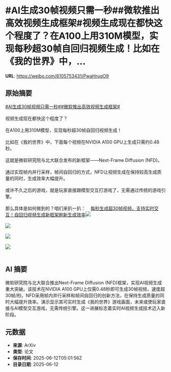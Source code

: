 # #AI生成30帧视频只需一秒##微软推出高效视频生成框架#视频生成现在都快这个程度了？在A100上用310M模型，实现每秒超30帧自回归视频生成！比如在《我的世界》中，...

**URL**: https://weibo.com/6105753431/PwaHrugO9

## 原始摘要

<a href="https://m.weibo.cn/search?containerid=231522type%3D1%26t%3D10%26q%3D%23AI%E7%94%9F%E6%88%9030%E5%B8%A7%E8%A7%86%E9%A2%91%E5%8F%AA%E9%9C%80%E4%B8%80%E7%A7%92%23&amp;extparam=%23AI%E7%94%9F%E6%88%9030%E5%B8%A7%E8%A7%86%E9%A2%91%E5%8F%AA%E9%9C%80%E4%B8%80%E7%A7%92%23" data-hide=""><span class="surl-text">#AI生成30帧视频只需一秒#</span></a><a href="https://m.weibo.cn/search?containerid=231522type%3D1%26t%3D10%26q%3D%23%E5%BE%AE%E8%BD%AF%E6%8E%A8%E5%87%BA%E9%AB%98%E6%95%88%E8%A7%86%E9%A2%91%E7%94%9F%E6%88%90%E6%A1%86%E6%9E%B6%23&amp;extparam=%23%E5%BE%AE%E8%BD%AF%E6%8E%A8%E5%87%BA%E9%AB%98%E6%95%88%E8%A7%86%E9%A2%91%E7%94%9F%E6%88%90%E6%A1%86%E6%9E%B6%23" data-hide=""><span class="surl-text">#微软推出高效视频生成框架#</span></a><br><br>视频生成现在都快这个程度了？<br><br>在A100上用310M模型，实现每秒超30帧自回归视频生成！<br><br>比如在《我的世界》中，下面每个视频在NVIDIA A100 GPU上生成只需约0.48秒。<br><br>这就是微软研究院与北大联合发布的新框架——Next-Frame Diffusion (NFD)。<br><br>通过实现帧内并行采样，帧间自回归的方式，NFD让视频生成在保持较高生成质量的同时，生成效率大幅提升。<br><br>或许不久之后的游戏，就是玩家直接跟模型交互打游戏了，无需通过传统的游戏引擎。<br><br>那么具体是如何做到的？咱们来扒一扒：<a href="https://weibo.cn/sinaurl?u=https%3A%2F%2Fmp.weixin.qq.com%2Fs%2F1dEhcwTw6WcLcvmNoXJhEA" data-hide=""><span class="url-icon"><img style="width: 1rem;height: 1rem" src="https://h5.sinaimg.cn/upload/2015/09/25/3/timeline_card_small_web_default.png" referrerpolicy="no-referrer"></span><span class="surl-text">每秒生成超30帧视频，支持实时交互！自回归视频生成新框架刷新生成效率</span></a><img style="" src="https://tvax2.sinaimg.cn/large/006Fd7o3gy1i2cdlakd8ig30hs0ad4qq.gif" referrerpolicy="no-referrer"><br><br><img style="" src="https://tvax2.sinaimg.cn/large/006Fd7o3gy1i2cdlap5njg30hs0adnpe.gif" referrerpolicy="no-referrer"><br><br><img style="" src="https://tvax1.sinaimg.cn/large/006Fd7o3gy1i2cdlah2czg30hs0adqv5.gif" referrerpolicy="no-referrer"><br><br><img style="" src="https://tvax4.sinaimg.cn/large/006Fd7o3gy1i2cdmiblkag30hs0adb29.gif" referrerpolicy="no-referrer"><br><br>

## AI 摘要

微软研究院与北大联合推出Next-Frame Diffusion (NFD)框架，实现AI视频生成重大突破。该技术在NVIDIA A100 GPU上仅需0.48秒即可生成30帧视频，速度超30帧/秒。NFD采用帧内并行采样和帧间自回归的创新方法，在保持生成质量的同时大幅提升效率。演示显示其可实时生成《我的世界》游戏画面，未来或使玩家直接与AI模型交互游戏，无需传统引擎。这一进展标志着实时AI视频生成技术迈入新阶段。

## 元数据

- **来源**: ArXiv
- **类型**: 论文
- **保存时间**: 2025-06-12T05:01:56Z
- **目录日期**: 2025-06-12
